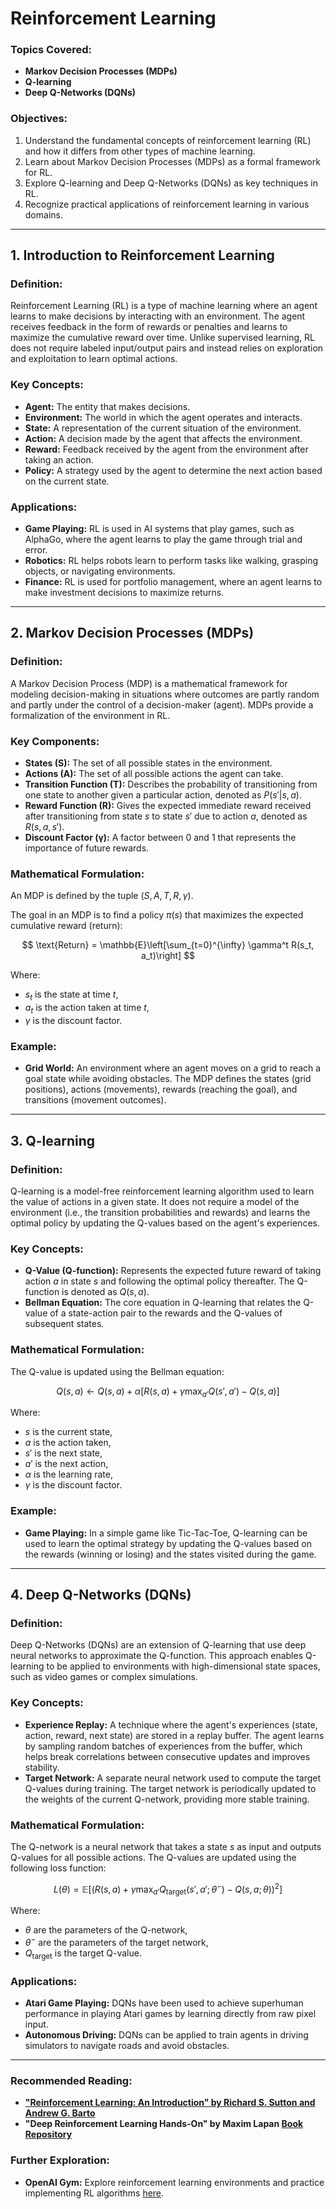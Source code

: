 # Reinforcement Learning


### Topics Covered:
- **Markov Decision Processes (MDPs)**
- **Q-learning**
- **Deep Q-Networks (DQNs)**

### Objectives:
1. Understand the fundamental concepts of reinforcement learning (RL) and how it differs from other types of machine learning.
2. Learn about Markov Decision Processes (MDPs) as a formal framework for RL.
3. Explore Q-learning and Deep Q-Networks (DQNs) as key techniques in RL.
4. Recognize practical applications of reinforcement learning in various domains.

---

## 1. Introduction to Reinforcement Learning

### Definition:
Reinforcement Learning (RL) is a type of machine learning where an agent learns to make decisions by interacting with an environment. The agent receives feedback in the form of rewards or penalties and learns to maximize the cumulative reward over time. Unlike supervised learning, RL does not require labeled input/output pairs and instead relies on exploration and exploitation to learn optimal actions.

### Key Concepts:
- **Agent:** The entity that makes decisions.
- **Environment:** The world in which the agent operates and interacts.
- **State:** A representation of the current situation of the environment.
- **Action:** A decision made by the agent that affects the environment.
- **Reward:** Feedback received by the agent from the environment after taking an action.
- **Policy:** A strategy used by the agent to determine the next action based on the current state.

### Applications:
- **Game Playing:** RL is used in AI systems that play games, such as AlphaGo, where the agent learns to play the game through trial and error.
- **Robotics:** RL helps robots learn to perform tasks like walking, grasping objects, or navigating environments.
- **Finance:** RL is used for portfolio management, where an agent learns to make investment decisions to maximize returns.

---

## 2. Markov Decision Processes (MDPs)

### Definition:
A Markov Decision Process (MDP) is a mathematical framework for modeling decision-making in situations where outcomes are partly random and partly under the control of a decision-maker (agent). MDPs provide a formalization of the environment in RL.

### Key Components:
- **States (S):** The set of all possible states in the environment.
- **Actions (A):** The set of all possible actions the agent can take.
- **Transition Function (T):** Describes the probability of transitioning from one state to another given a particular action, denoted as $P(s' | s, a)$.
- **Reward Function (R):** Gives the expected immediate reward received after transitioning from state $s$ to state $s'$ due to action $a$, denoted as $R(s, a, s')$.
- **Discount Factor (γ):** A factor between 0 and 1 that represents the importance of future rewards.

### Mathematical Formulation:
An MDP is defined by the tuple $(S, A, T, R, \gamma)$.

The goal in an MDP is to find a policy $\pi(s)$ that maximizes the expected cumulative reward (return):

$$ \text{Return} = \mathbb{E}\left[\sum_{t=0}^{\infty} \gamma^t R(s_t, a_t)\right] $$

Where:
- $s_t$ is the state at time $t$,
- $a_t$ is the action taken at time $t$,
- $\gamma$ is the discount factor.

### Example:
- **Grid World:** An environment where an agent moves on a grid to reach a goal state while avoiding obstacles. The MDP defines the states (grid positions), actions (movements), rewards (reaching the goal), and transitions (movement outcomes).

---

## 3. Q-learning

### Definition:
Q-learning is a model-free reinforcement learning algorithm used to learn the value of actions in a given state. It does not require a model of the environment (i.e., the transition probabilities and rewards) and learns the optimal policy by updating the Q-values based on the agent's experiences.

### Key Concepts:
- **Q-Value (Q-function):** Represents the expected future reward of taking action $a$ in state $s$ and following the optimal policy thereafter. The Q-function is denoted as $Q(s, a)$.
- **Bellman Equation:** The core equation in Q-learning that relates the Q-value of a state-action pair to the rewards and the Q-values of subsequent states.

### Mathematical Formulation:
The Q-value is updated using the Bellman equation:

$$ Q(s, a) \leftarrow Q(s, a) + \alpha \left[ R(s, a) + \gamma \max_{a'} Q(s', a') - Q(s, a) \right] $$

Where:
- $s$ is the current state,
- $a$ is the action taken,
- $s'$ is the next state,
- $a'$ is the next action,
- $α$ is the learning rate,
- $γ$ is the discount factor.

### Example:
- **Game Playing:** In a simple game like Tic-Tac-Toe, Q-learning can be used to learn the optimal strategy by updating the Q-values based on the rewards (winning or losing) and the states visited during the game.

---

## 4. Deep Q-Networks (DQNs)

### Definition:
Deep Q-Networks (DQNs) are an extension of Q-learning that use deep neural networks to approximate the Q-function. This approach enables Q-learning to be applied to environments with high-dimensional state spaces, such as video games or complex simulations.

### Key Concepts:
- **Experience Replay:** A technique where the agent's experiences (state, action, reward, next state) are stored in a replay buffer. The agent learns by sampling random batches of experiences from the buffer, which helps break correlations between consecutive updates and improves stability.
- **Target Network:** A separate neural network used to compute the target Q-values during training. The target network is periodically updated to the weights of the current Q-network, providing more stable training.

### Mathematical Formulation:
The Q-network is a neural network that takes a state $s$ as input and outputs Q-values for all possible actions. The Q-values are updated using the following loss function:

$$ L(\theta) = \mathbb{E}\left[\left( R(s, a) + \gamma \max_{a'} Q_{\text{target}}(s', a'; \theta^-) - Q(s, a; \theta) \right)^2\right] $$

Where:
- $θ$ are the parameters of the Q-network,
- $θ^-$ are the parameters of the target network,
- $Q_{\text{target}}$ is the target Q-value.

### Applications:
- **Atari Game Playing:** DQNs have been used to achieve superhuman performance in playing Atari games by learning directly from raw pixel input.
- **Autonomous Driving:** DQNs can be applied to train agents in driving simulators to navigate roads and avoid obstacles.

---

### Recommended Reading:
- **["Reinforcement Learning: An Introduction" by Richard S. Sutton and Andrew G. Barto](https://ieeexplore.ieee.org/document/712192)**
- **"Deep Reinforcement Learning Hands-On" by Maxim Lapan [Book Repository](https://github.com/PacktPublishing/Deep-Reinforcement-Learning-Hands-On)**

### Further Exploration:
- **OpenAI Gym:** Explore reinforcement learning environments and practice implementing RL algorithms [here](https://gym.openai.com/).